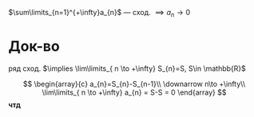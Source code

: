 $\sum\limits_{n=1}^{+\infty}a_{n}$ — сход. $\implies a_{n} \to 0$

# Док-во

ряд сход. $\implies \lim\limits_{ n \to +\infty} S_{n}=S, S\in \mathbb{R}$

$$
\begin{array}{c}
a_{n}=S_{n}-S_{n-1}\\
\downarrow n\to +\infty\\
\lim\limits_{ n \to +\infty} a_{n} = S-S = 0 
\end{array}
$$
**чтд**